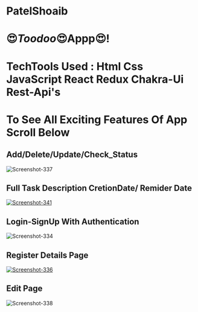 # PatelShoaib
# 😍_Toodoo_😍Appp😍!
<h1>TechTools Used : Html Css JavaScript React Redux Chakra-Ui Rest-Api's </h1>
<h1>To See  All  Exciting Features  Of App Scroll Below  </h1>
<h2> Add/Delete/Update/Check_Status</h2>
<img src="https://i.ibb.co/2k0w1dT/Screenshot-337.png" alt="Screenshot-337" border="0"></a>
<h2 >Full Task  Description CretionDate/ Remider Date  </h2><a href="">
 <img src="https://i.ibb.co/hXLXx3k/Screenshot-341.png" alt="Screenshot-341" border="0">
</a><a target='_blank' href='#'></a><br />
<h2>Login-SignUp With Authentication</h2>
<a hLogin ref="https"><img src="https://i.ibb.co/XVTg1J2/Screenshot-334.png" alt="Screenshot-334" border="0"></a>
<h2>Register Details Page </h2>
<a href="#">
<img src="https://i.ibb.co/0nVXxwb/Screenshot-336.png" alt="Screenshot-336" border="0">
</a>
<h2>Edit Page</h2>
  <img src="https://i.ibb.co/2nVLXQC/Screenshot-338.png" alt="Screenshot-338" border="0">
 
